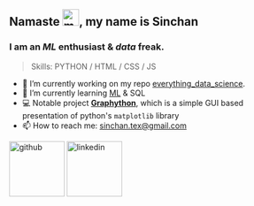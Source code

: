 ## Namaste <img src='https://github.githubassets.com/images/mona-loading-dark.gif' alt='mona-loading' height='30' >, my name is **Sinchan**
### I am an *ML* enthusiast & *data* freak.

> Skills: PYTHON / HTML / CSS / JS

- 🔭 I’m currently working on my repo [everything_data_science](https://github.com/SinXfactor/everything_data_science). 
- 🌱 I’m currently learning [ML](https://github.com/SinXfactor/everything_data_science/blob/main/ML_practice.ipynb) & SQL
- 💻 Notable project [**Graphython**](https://github.com/SinXfactor/graphython), which is a simple GUI based presentation of python's `matplotlib` library
- 📫 How to reach me: sinchan.tex@gmail.com 


[<img src='https://octodex.github.com/images/daftpunktocat-thomas.gif' alt='github' height='100' >](https://github.com/SinXfactor)
[<img src='https://i0.wp.com/www.owlishcommunications.com/thewisdomzone/wp-content/uploads/LINKEDIN-LOGO-2-Animated-Pulsating.gif?resize=300%2C300&ssl=1' alt='linkedin' height='100'>](https://www.linkedin.com/in/ss-sinchan/)  
